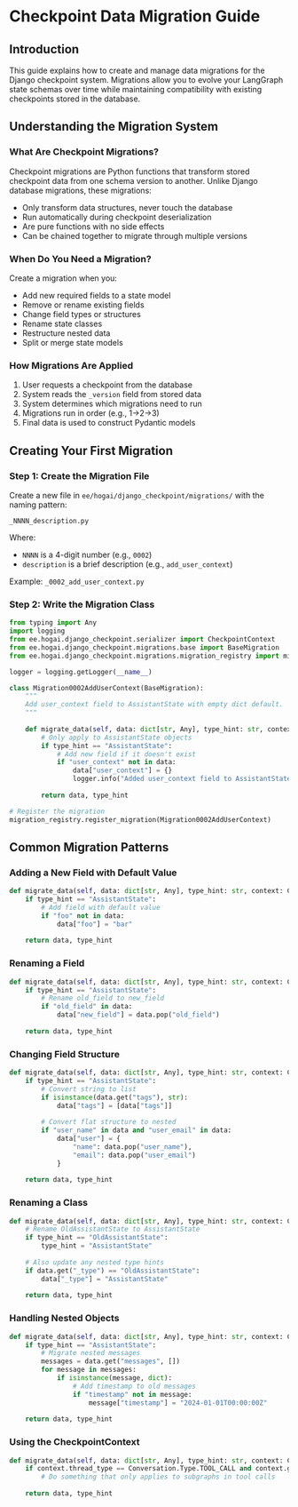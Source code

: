 # Checkpoint Data Migration Guide

## Introduction

This guide explains how to create and manage data migrations for the Django checkpoint system. Migrations allow you to evolve your LangGraph state schemas over time while maintaining compatibility with existing checkpoints stored in the database.

## Understanding the Migration System

### What Are Checkpoint Migrations?

Checkpoint migrations are Python functions that transform stored checkpoint data from one schema version to another. Unlike Django database migrations, these migrations:

- Only transform data structures, never touch the database
- Run automatically during checkpoint deserialization
- Are pure functions with no side effects
- Can be chained together to migrate through multiple versions

### When Do You Need a Migration?

Create a migration when you:

- Add new required fields to a state model
- Remove or rename existing fields
- Change field types or structures
- Rename state classes
- Restructure nested data
- Split or merge state models

### How Migrations Are Applied

1. User requests a checkpoint from the database
2. System reads the `_version` field from stored data
3. System determines which migrations need to run
4. Migrations run in order (e.g., 1→2→3)
5. Final data is used to construct Pydantic models

## Creating Your First Migration

### Step 1: Create the Migration File

Create a new file in `ee/hogai/django_checkpoint/migrations/` with the naming pattern:
```
_NNNN_description.py
```

Where:
- `NNNN` is a 4-digit number (e.g., `0002`)
- `description` is a brief description (e.g., `add_user_context`)

Example: `_0002_add_user_context.py`

### Step 2: Write the Migration Class

```python
from typing import Any
import logging
from ee.hogai.django_checkpoint.serializer import CheckpointContext
from ee.hogai.django_checkpoint.migrations.base import BaseMigration
from ee.hogai.django_checkpoint.migrations.migration_registry import migration_registry

logger = logging.getLogger(__name__)

class Migration0002AddUserContext(BaseMigration):
    """
    Add user_context field to AssistantState with empty dict default.
    """
    
    def migrate_data(self, data: dict[str, Any], type_hint: str, context: CheckpointContext) -> tuple[dict[str, Any], str]:
        # Only apply to AssistantState objects
        if type_hint == "AssistantState":
            # Add new field if it doesn't exist
            if "user_context" not in data:
                data["user_context"] = {}
                logger.info("Added user_context field to AssistantState")
        
        return data, type_hint

# Register the migration
migration_registry.register_migration(Migration0002AddUserContext)
```

## Common Migration Patterns

### Adding a New Field with Default Value

```python
def migrate_data(self, data: dict[str, Any], type_hint: str, context: CheckpointContext) -> tuple[dict[str, Any], str]:
    if type_hint == "AssistantState":
        # Add field with default value
        if "foo" not in data:
            data["foo"] = "bar"
    
    return data, type_hint
```

### Renaming a Field

```python
def migrate_data(self, data: dict[str, Any], type_hint: str, context: CheckpointContext) -> tuple[dict[str, Any], str]:
    if type_hint == "AssistantState":
        # Rename old_field to new_field
        if "old_field" in data:
            data["new_field"] = data.pop("old_field")
    
    return data, type_hint
```

### Changing Field Structure

```python
def migrate_data(self, data: dict[str, Any], type_hint: str, context: CheckpointContext) -> tuple[dict[str, Any], str]:
    if type_hint == "AssistantState":
        # Convert string to list
        if isinstance(data.get("tags"), str):
            data["tags"] = [data["tags"]]
        
        # Convert flat structure to nested
        if "user_name" in data and "user_email" in data:
            data["user"] = {
                "name": data.pop("user_name"),
                "email": data.pop("user_email")
            }
    
    return data, type_hint
```

### Renaming a Class

```python
def migrate_data(self, data: dict[str, Any], type_hint: str, context: CheckpointContext) -> tuple[dict[str, Any], str]:
    # Rename OldAssistantState to AssistantState
    if type_hint == "OldAssistantState":
        type_hint = "AssistantState"
    
    # Also update any nested type hints
    if data.get("_type") == "OldAssistantState":
        data["_type"] = "AssistantState"
    
    return data, type_hint
```

### Handling Nested Objects

```python
def migrate_data(self, data: dict[str, Any], type_hint: str, context: CheckpointContext) -> tuple[dict[str, Any], str]:
    if type_hint == "AssistantState":
        # Migrate nested messages
        messages = data.get("messages", [])
        for message in messages:
            if isinstance(message, dict):
                # Add timestamp to old messages
                if "timestamp" not in message:
                    message["timestamp"] = "2024-01-01T00:00:00Z"
    
    return data, type_hint
```

### Using the CheckpointContext

```python
def migrate_data(self, data: dict[str, Any], type_hint: str, context: CheckpointContext) -> tuple[dict[str, Any], str]:
    if context.thread_type == Conversation.Type.TOOL_CALL and context.graph_context == GraphContext.SUBGRAPH:
        # Do something that only applies to subgraphs in tool calls
    
    return data, type_hint
```
